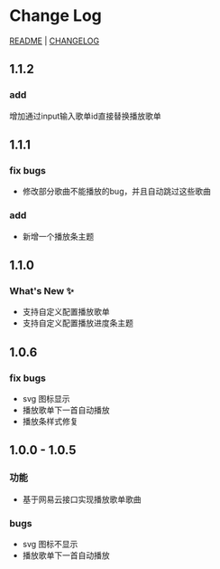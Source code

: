 # Change Log

[README](https://github.com/simonzhangs/vuepress-plugin-immersive-music-player/blob/main/readme.md) | [CHANGELOG](https://github.com/simonzhangs/vuepress-plugin-immersive-music-player/blob/main/CHANGELOG.md)

## 1.1.2

### add
增加通过input输入歌单id直接替换播放歌单

## 1.1.1

### fix bugs
- 修改部分歌曲不能播放的bug，并且自动跳过这些歌曲

### add
- 新增一个播放条主题

## 1.1.0

### What's New ✨
- 支持自定义配置播放歌单
- 支持自定义配置播放进度条主题


## 1.0.6

### fix bugs
- svg 图标显示
- 播放歌单下一首自动播放
- 播放条样式修复


## 1.0.0 - 1.0.5 

### 功能

- 基于网易云接口实现播放歌单歌曲

### bugs

- svg 图标不显示
- 播放歌单下一首自动播放

